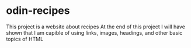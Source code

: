 # odin-recipes
This project is a website about recipes 
At the end of this project I will have shown that I am capible of using links, images, headings, and other basic topics of HTML